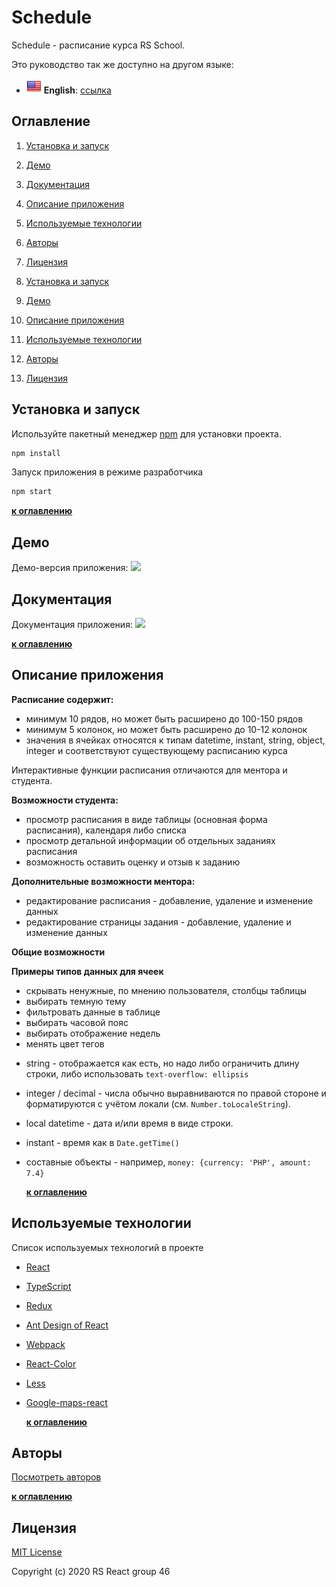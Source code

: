 # Schedule

Schedule - расписание курса RS School.

Это руководство так же доступно на другом языке:

- ![en](https://raw.githubusercontent.com/gosquared/flags/master/flags/flags/shiny/24/United-States.png) **English**: [ссылка]()

## Оглавление
 1. [Установка и запуск](#setup)
 2. [Демо](#demo)
 3. [Документация](#docs)
 4. [Описание приложения](#description)
 5. [Используемые технологии](#tech)
 6. [Авторы](#contributors)
 7. [Лицензия](#license)

1.  [Установка и запуск](#setup)
2.  [Демо](#demo)
3.  [Описание приложения](#description)
4.  [Используемые технологии](#tech)
5.  [Авторы](#contributors)
6.  [Лицензия](#license)

## <a name="setup">Установка и запуск</a>

Используйте пакетный менеджер [npm](https://www.npmjs.com/get-npm) для установки проекта.

```bash
npm install
```

Запуск приложения в режиме разработчика

```bash
npm start
```

**[к оглавлению](#Оглавление)**

## <a name="demo">Демо</a>

Демо-версия приложения: [![](https://res.cloudinary.com/dv4fxot90/image/upload/v1601226927/documentation/Screenshot_2020-09-27_at_20.15.12_svch2j.png)](https://schedule-team46.netlify.app/)

## <a name="docs">Документация</a>

Документация приложения: [![](https://res.cloudinary.com/dv4fxot90/image/upload/v1601235714/documentation/Screenshot_2020-09-27_at_22.41.32_zpbumz.png)](https://schedule-documentation-team46.netlify.app/)

**[к оглавлению](#Оглавление)**

## <a name="description">Описание приложения</a>

**Расписание содержит:**

- минимум 10 рядов, но может быть расширено до 100-150 рядов
- минимум 5 колонок, но может быть расширено до 10-12 колонок
- значения в ячейках относятся к типам datetime, instant, string, object, integer и соответствуют существующему расписанию курса

Интерактивные функции расписания отличаются для ментора и студента.

**Возможности студента:**


* просмотр расписания в виде таблицы (основная форма расписания), календаря либо списка
* просмотр детальной информации об отдельных заданиях расписания
* возможность оставить оценку и отзыв к заданию

**Дополнительные возможности ментора:**

- редактирование расписания - добавление, удаление и изменение данных
- редактирование страницы задания - добавление, удаление и изменение данных

**Общие возможности**

**Примеры типов данных для ячеек**

* скрывать ненужные, по мнению пользователя, столбцы таблицы
* выбирать темную тему
* фильтровать данные в таблице
* выбирать часовой пояс
* выбирать отображение недель
* менять цвет тегов

- string - отображается как есть, но надо либо ограничить длину строки, либо использовать `text-overflow: ellipsis`
- integer / decimal - числа обычно выравниваются по правой стороне и форматируются с учётом локали (см. `Number.toLocaleString`).
- local datetime - дата и/или время в виде строки.
- instant - время как в `Date.getTime()`
- составные объекты - например, `money: {currency: 'PHP', amount: 7.4}`

  **[к оглавлению](#Оглавление)**

## <a name="tech">Используемые технологии</a>

Список используемых технологий в проекте

- [React](https://reactjs.org/)
- [TypeScript](https://www.typescriptlang.org/)
- [Redux](https://redux.js.org/basics/usage-with-react)
- [Ant Design of React](https://ant.design/docs/react/introduce)
- [Webpack](https://webpack.js.org/)
- [React-Color](https://github.com/casesandberg/react-color)
- [Less](http://lesscss.org/)
- [Google-maps-react](https://www.npmjs.com/package/google-maps-react)

  **[к оглавлению](#Оглавление)**

## <a name="contributors">Авторы</a>

[Посмотреть авторов](https://github.com/Darzamat12/schedule/graphs/contributors)

**[к оглавлению](#Оглавление)**

## <a name="license">Лицензия</a>

[MIT License](https://choosealicense.com/licenses/mit/)

Copyright (c) 2020 RS React group 46
